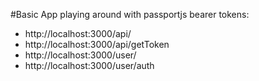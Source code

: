 #Basic App playing around with passportjs bearer tokens:
- http://localhost:3000/api/
- http://localhost:3000/api/getToken
- http://localhost:3000/user/
- http://localhost:3000/user/auth
